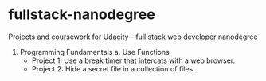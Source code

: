 # fullstack-nanodegree
Projects and coursework for Udacity - full stack web developer nanodegree

1. Programming Fundamentals
   a. Use Functions
     - Project 1: Use a break timer that intercats with a web browser.
     - Project 2: Hide a secret file in a collection of files.
